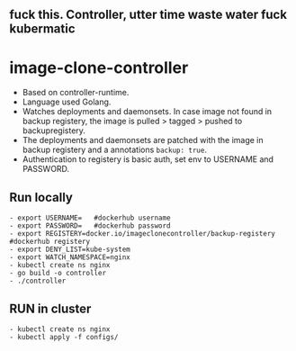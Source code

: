 ## fuck this. Controller, utter time waste water fuck kubermatic
# image-clone-controller

- Based on controller-runtime.
- Language used Golang.
- Watches deployments and daemonsets. In case image not found in backup registery, 
  the image is pulled > tagged > pushed to backupregistery.
- The deployments and daemonsets are patched with the image in backup registery and a annotations
  ```backup: true```.
- Authentication to registery is basic auth, set env to USERNAME and PASSWORD.

## Run locally

```
- export USERNAME=   #dockerhub username
- export PASSWORD=   #dockerhub password
- export REGISTERY=docker.io/imageclonecontroller/backup-registery #dockerhub registery
- export DENY_LIST=kube-system
- export WATCH_NAMESPACE=nginx
- kubectl create ns nginx
- go build -o controller
- ./controller
```

## RUN in cluster
```
- kubectl create ns nginx
- kubectl apply -f configs/
```
